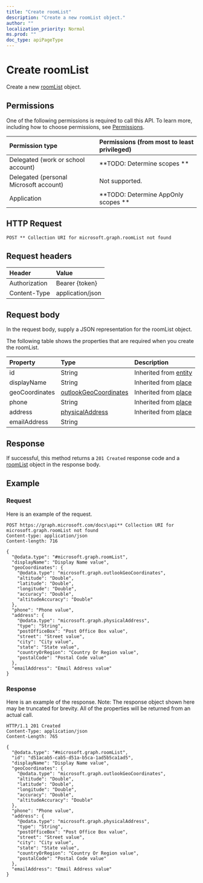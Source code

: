 ```yaml
---
title: "Create roomList"
description: "Create a new roomList object."
author: ""
localization_priority: Normal
ms.prod: ""
doc_type: apiPageType
---
```


# Create roomList

Create a new [roomList](../resources/roomlist.md) object.

## Permissions
One of the following permissions is required to call this API. To learn more, including how to choose permissions, see [Permissions](/concepts/permissions-reference.md).

|Permission type|Permissions (from most to least privileged)|
|:---|:---|
|Delegated (work or school account)|**TODO: Determine scopes **|
|Delegated (personal Microsoft account)|Not supported.|
|Application|**TODO: Determine AppOnly scopes **|

## HTTP Request
<!-- {
  "blockType": "ignored"
}
-->
``` http
POST ** Collection URI for microsoft.graph.roomList not found
```

## Request headers
|Header|Value|
|:---|:---|
|Authorization|Bearer {token}|
|Content-Type|application/json|

## Request body
In the request body, supply a JSON representation for the roomList object.

The following table shows the properties that are required when you create the roomList.

|Property|Type|Description|
|:---|:---|:---|
|id|String| Inherited from [entity](../resources/entity.md)|
|displayName|String| Inherited from [place](../resources/place.md)|
|geoCoordinates|[outlookGeoCoordinates](../resources/outlookGeoCoordinates.md)| Inherited from [place](../resources/place.md)|
|phone|String| Inherited from [place](../resources/place.md)|
|address|[physicalAddress](../resources/physicalAddress.md)| Inherited from [place](../resources/place.md)|
|emailAddress|String||



## Response
If successful, this method returns a `201 Created` response code and a [roomList](../resources/roomlist.md) object in the response body.

## Example

### Request
Here is an example of the request.
<!-- {
  "blockType": "request",
  "name": "create_roomlist_from_"
}
-->
``` http
POST https://graph.microsoft.com/docs\api** Collection URI for microsoft.graph.roomList not found
Content-type: application/json
Content-length: 716

{
  "@odata.type": "#microsoft.graph.roomList",
  "displayName": "Display Name value",
  "geoCoordinates": {
    "@odata.type": "microsoft.graph.outlookGeoCoordinates",
    "altitude": "Double",
    "latitude": "Double",
    "longitude": "Double",
    "accuracy": "Double",
    "altitudeAccuracy": "Double"
  },
  "phone": "Phone value",
  "address": {
    "@odata.type": "microsoft.graph.physicalAddress",
    "type": "String",
    "postOfficeBox": "Post Office Box value",
    "street": "Street value",
    "city": "City value",
    "state": "State value",
    "countryOrRegion": "Country Or Region value",
    "postalCode": "Postal Code value"
  },
  "emailAddress": "Email Address value"
}
```

### Response
Here is an example of the response. Note: The response object shown here may be truncated for brevity. All of the properties will be returned from an actual call.
<!-- {
  "blockType": "response",
  "truncated": true,
  "@odata.type": "microsoft.graph.roomlist"
}
-->
``` http
HTTP/1.1 201 Created
Content-Type: application/json
Content-Length: 765

{
  "@odata.type": "#microsoft.graph.roomList",
  "id": "d51acab5-cab5-d51a-b5ca-1ad5b5ca1ad5",
  "displayName": "Display Name value",
  "geoCoordinates": {
    "@odata.type": "microsoft.graph.outlookGeoCoordinates",
    "altitude": "Double",
    "latitude": "Double",
    "longitude": "Double",
    "accuracy": "Double",
    "altitudeAccuracy": "Double"
  },
  "phone": "Phone value",
  "address": {
    "@odata.type": "microsoft.graph.physicalAddress",
    "type": "String",
    "postOfficeBox": "Post Office Box value",
    "street": "Street value",
    "city": "City value",
    "state": "State value",
    "countryOrRegion": "Country Or Region value",
    "postalCode": "Postal Code value"
  },
  "emailAddress": "Email Address value"
}
```

